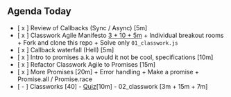 ## Agenda Today

- [ x ] Review of Callbacks (Sync / Async) [5m]
- [ x ] Classwork Agile Manifesto [3 + 10 + 5m](https://github.com/hafbau/w2d4_classwork)
      + Individual breakout rooms
      + Fork and clone this repo
      + Solve only `01_classwork.js`
- [ x ] Callback waterfall (Hell) [5m]
- [ x ] Intro to promises a.k.a would it not be cool, specifications [10m]
- [ x ] Refactor Classwork Agile to Promises [15m]
- [ x ] More Promises [20m]
      + Error handling
      + Make a promise
      + Promise.all / Promise.race
- [ - ] Classworks [40]
      - [Quiz](https://gist.github.com/hafbau/d6a023b7aff7f0dae80c11d4c23ec026)[10m]
      - 02_classwork [3m + 15m + 7m]